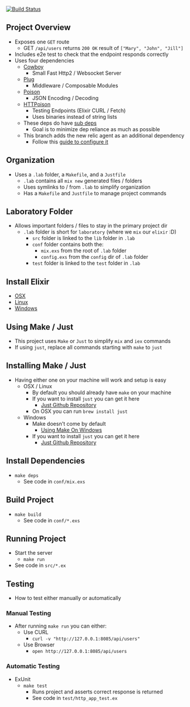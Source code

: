 [![Build Status](https://travis-ci.org/afaur/elixir-plug-api.svg?branch=master)](https://travis-ci.org/afaur/elixir-plug-api)

## Project Overview
  - Exposes one `GET` route
    - GET `/api/users` returns `200 OK` result of `["Mary", "John", "Jill"]`
  - Includes e2e test to check that the endpoint responds correctly
  - Uses four dependencies
    - [Cowboy](https://github.com/ninenines/cowboy)
      - Small Fast Http2 / Websocket Server
    - [Plug](https://github.com/elixir-plug/plug)
      - Middleware / Composable Modules 
    - [Poison](https://github.com/devinus/poison)
      - JSON Encoding / Decoding
    - [HTTPoison](https://github.com/edgurgel/httpoison)
      - Testing Endpoints (Elixir CURL / Fetch)
      - Uses binaries instead of string lists
    - These deps do have [sub deps](https://github.com/afaur/elixir-plug-api/blob/master/.lab/mix.lock)
      - Goal is to minimize dep reliance as much as possible
    - This branch adds the new relic agent as an additional dependency
      - Follow this [guide to configure it](https://github.com/newrelic/elixir_agent#via-application-config)

## Organization
  - Uses a `.lab` folder, a `Makefile`, and a `Justfile`
    - `.lab` contains all `mix new` generated files / folders
    - Uses symlinks to / from `.lab` to simplify organization
    - Has a `Makefile` and `Justfile` to manage project commands

## Laboratory Folder
  - Allows important folders / files to stay in the primary project dir
    - `.lab` folder is short for `laboratory` (where we `mix` our `elixir` :D)
      - `src` folder is linked to the `lib` folder in `.lab`
      - `conf` folder contains both the:
        - `mix.exs` from the root of `.lab` folder
        - `config.exs` from the `config` dir of `.lab` folder
      - `test` folder is linked to the `test` folder in `.lab`

## Install Elixir
  - [OSX](https://elixir-lang.org/install.html#mac-os-x)
  - [Linux](https://elixir-lang.org/install.html#unix-and-unix-like)
  - [Windows](https://elixir-lang.org/install.html#windows)

## Using Make / Just
  - This project uses `Make` or `Just` to simplify `mix` and `iex` commands
  - If using `just`, replace all commands starting with `make` to `just`

## Installing Make / Just
  - Having either one on your machine will work and setup is easy
    - OSX / Linux
      - By default you should already have `make` on your machine
      - If you want to install `just` you can get it here
        - [Just Github Repository](https://github.com/casey/just)
      - On OSX you can run `brew install just`
    - Windows
      - Make doesn't come by default 
        - [Using Make On Windows](https://stackoverflow.com/questions/12881854/how-to-use-gnu-make-on-windows)
      - If you want to install `just` you can get it here
        - [Just Github Repository](https://github.com/casey/just)

## Install Dependencies
  - `make deps`
    - See code in `conf/mix.exs`

## Build Project
  - `make build`
    - See code in `conf/*.exs`

## Running Project
  - Start the server
    - `make run`
  - See code in `src/*.ex`

## Testing
  - How to test either manually or automatically
  ### Manual Testing
  - After running `make run` you can either:
    - Use CURL
      - `curl -v "http://127.0.0.1:8085/api/users"`
    - Use Browser
      - `open http://127.0.0.1:8085/api/users`
  ### Automatic Testing
  - ExUnit
    - `make test`
      - Runs project and asserts correct response is returned
      - See code in `test/http_app_test.ex`
